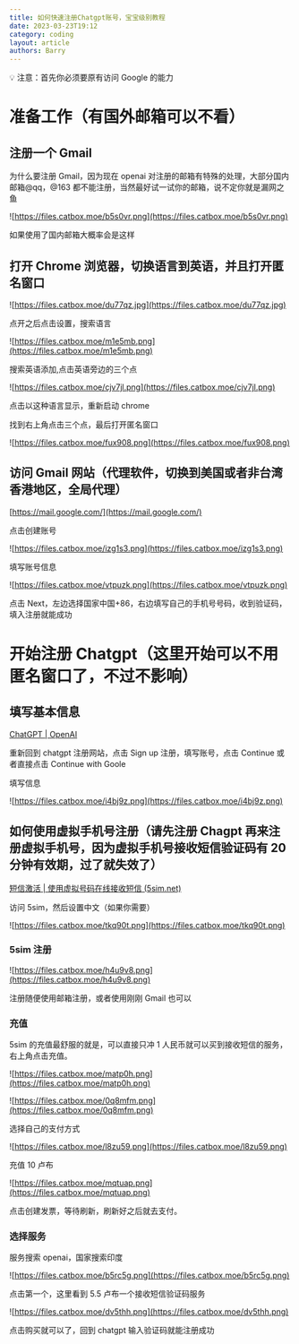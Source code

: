 ```yaml
---
title: 如何快速注册Chatgpt账号，宝宝级别教程
date: 2023-03-23T19:12
category: coding
layout: article
authors: Barry
---
```


💡 注意：首先你必须要原有访问 Google 的能力

# 准备工作（有国外邮箱可以不看）

## 注册一个 Gmail

为什么要注册 Gmail，因为现在 openai 对注册的邮箱有特殊的处理，大部分国内邮箱@qq，@163 都不能注册，当然最好试一试你的邮箱，说不定你就是漏网之鱼

![https://files.catbox.moe/b5s0vr.png](https://files.catbox.moe/b5s0vr.png)

如果使用了国内邮箱大概率会是这样

<!--truncate-->

## 打开 Chrome 浏览器，切换语言到英语，并且打开匿名窗口

![https://files.catbox.moe/du77qz.jpg](https://files.catbox.moe/du77qz.jpg)

点开之后点击设置，搜索语言

![https://files.catbox.moe/m1e5mb.png](https://files.catbox.moe/m1e5mb.png)

搜索英语添加,点击英语旁边的三个点

![https://files.catbox.moe/cjv7jl.png](https://files.catbox.moe/cjv7jl.png)

点击以这种语言显示，重新启动 chrome

找到右上角点击三个点，最后打开匿名窗口

![https://files.catbox.moe/fux908.png](https://files.catbox.moe/fux908.png)

## 访问 Gmail 网站（代理软件，切换到美国或者非台湾香港地区，全局代理）

[https://mail.google.com/](https://mail.google.com/)

点击创建账号

![https://files.catbox.moe/izg1s3.png](https://files.catbox.moe/izg1s3.png)

填写账号信息

![https://files.catbox.moe/vtpuzk.png](https://files.catbox.moe/vtpuzk.png)

点击 Next，左边选择国家中国+86，右边填写自己的手机号号码，收到验证码，填入注册就能成功

# 开始注册 Chatgpt（这里开始可以不用匿名窗口了，不过不影响）

## 填写基本信息

[ChatGPT | OpenAI](https://chat.openai.com/auth/login)

重新回到 chatgpt 注册网站，点击 Sign up 注册，填写账号，点击 Continue 或者直接点击 Continue with Goole

填写信息

![https://files.catbox.moe/i4bj9z.png](https://files.catbox.moe/i4bj9z.png)

## 如何使用虚拟手机号注册（请先注册 Chagpt 再来注册虚拟手机号，因为虚拟手机号接收短信验证码有 20 分钟有效期，过了就失效了）

[短信激活 | 使用虚拟号码在线接收短信 (5sim.net)](https://5sim.net/zh)

访问 5sim，然后设置中文（如果你需要）

![https://files.catbox.moe/tkq90t.png](https://files.catbox.moe/tkq90t.png)

### 5sim 注册

![https://files.catbox.moe/h4u9v8.png](https://files.catbox.moe/h4u9v8.png)

注册随便使用邮箱注册，或者使用刚刚 Gmail 也可以

### 充值

5sim 的充值最舒服的就是，可以直接只冲 1 人民币就可以买到接收短信的服务，右上角点击充值。

![https://files.catbox.moe/matp0h.png](https://files.catbox.moe/matp0h.png)

![https://files.catbox.moe/0q8mfm.png](https://files.catbox.moe/0q8mfm.png)

选择自己的支付方式

![https://files.catbox.moe/l8zu59.png](https://files.catbox.moe/l8zu59.png)

充值 10 卢布

![https://files.catbox.moe/mqtuap.png](https://files.catbox.moe/mqtuap.png)

点击创建发票，等待刷新，刷新好之后就去支付。

### 选择服务

服务搜索 openai，国家搜索印度

![https://files.catbox.moe/b5rc5g.png](https://files.catbox.moe/b5rc5g.png)

点击第一个，这里看到 5.5 卢布一个接收短信验证码服务

![https://files.catbox.moe/dv5thh.png](https://files.catbox.moe/dv5thh.png)

点击购买就可以了，回到 chatgpt 输入验证码就能注册成功
